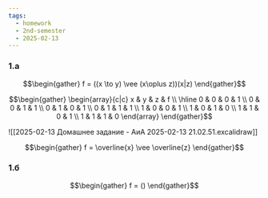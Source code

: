 ```yaml
---
tags:
  - homework
  - 2nd-semester
  - 2025-02-13
---
```

### 1.a

$$\begin{gather}
f = ((x \to y) \vee (x\oplus z))(x|z)
\end{gather}$$

$$\begin{gather}
\begin{array}{c|c}
x & y & z & f \\
\hline 0 & 0 & 0 & 1 \\
0 & 0 & 1 & 1 \\
0 & 1 & 0 & 1 \\
0 & 1 & 1 & 1 \\
1 & 0 & 0 & 1 \\
1 & 0 & 1 & 0 \\
1 & 1 & 0 & 1 \\
1 & 1 & 1 & 0
\end{array}
\end{gather}$$

![[2025-02-13 Домашнее задание - АиА 2025-02-13 21.02.51.excalidraw]]

$$\begin{gather}
f = \overline{x} \vee \overline{z}
\end{gather}$$

### 1.б

$$\begin{gather}
f = ()
\end{gather}$$